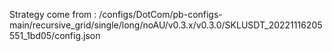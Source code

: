 Strategy come from : /configs/DotCom/pb-configs-main/recursive_grid/single/long/noAU/v0.3.x/v0.3.0/SKLUSDT_20221116205551_1bd05/config.json